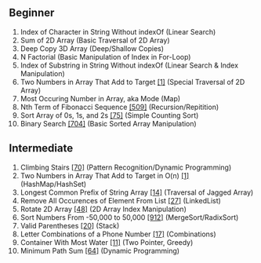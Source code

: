 ## Beginner
 1. Index of Character in String Without indexOf (Linear Search)
 2. Sum of 2D Array (Basic Traversal of 2D Array)
 3. Deep Copy 3D Array (Deep/Shallow Copies)
 4. N Factorial (Basic Manipulation of Index in For-Loop)
 5. Index of Substring in String Without indexOf (Linear Search & Index Manipulation)
 6. Two Numbers in Array That Add to Target [[1]](https://leetcode.com/problems/two-sum/) (Special Traversal of 2D Array)
 7. Most Occuring Number in Array, aka Mode (Map)
 8. Nth Term of Fibonacci Sequence [[509]](https://leetcode.com/problems/fibonacci-number/) (Recursion/Repitition)
 9. Sort Array of 0s, 1s, and 2s [[75]](https://leetcode.com/problems/sort-colors/) (Simple Counting Sort)
 10. Binary Search [[704]](https://leetcode.com/problems/binary-search/) (Basic Sorted Array Manipulation)
## Intermediate
1. Climbing Stairs [[70]](https://leetcode.com/problems/climbing-stairs/) (Pattern Recognition/Dynamic Programming)
2. Two Numbers in Array That Add to Target in O(n) [[1]](https://leetcode.com/problems/two-sum/) (HashMap/HashSet)
3. Longest Common Prefix of String Array [[14]](https://leetcode.com/problems/longest-common-prefix/) (Traversal of Jagged Array)
4. Remove All Occurences of Element From List [[27]](https://leetcode.com/problems/remove-element/) (LinkedList)
5. Rotate 2D Array [[48]](https://leetcode.com/problems/rotate-image/) (2D Array Index Manipulation)
6. Sort Numbers From -50,000 to 50,000 [[912]](https://leetcode.com/problems/sort-an-array/) (MergeSort/RadixSort)
7. Valid Parentheses [[20]](https://leetcode.com/problems/valid-parentheses/) (Stack)
8. Letter Combinations of a Phone Number [[17]](https://leetcode.com/problems/letter-combinations-of-a-phone-number/) (Combinations)
9. Container With Most Water [[11]](https://leetcode.com/problems/container-with-most-water/) (Two Pointer, Greedy)
10. Minimum Path Sum [[64]](https://leetcode.com/problems/minimum-path-sum/) (Dynamic Programming)
